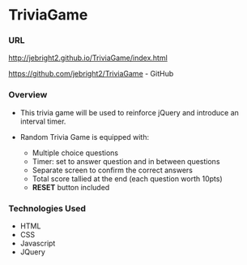 # TriviaGame

 ### URL

http://jebright2.github.io/TriviaGame/index.html

https://github.com/jebright2/TriviaGame - GitHub

### Overview

* This trivia game will be used to reinforce jQuery and introduce an interval timer.
* Random Trivia Game is equipped with:

  - Multiple choice questions
  - Timer: set to answer question and in between questions
  - Separate screen to confirm the correct answers
  - Total score tallied at the end (each question worth 10pts)
  - **RESET** button included
 
### Technologies Used

  * HTML
  * CSS
  * Javascript
  * JQuery
    
  